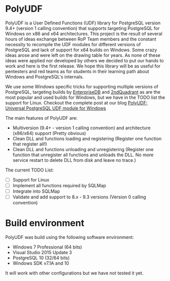 # PolyUDF
PolyUDF is a User Defined Functions (UDF) library for PostgreSQL version 9.4+ (version 1 calling convention) that supports targeting PostgreSQL for Windows on x86 and x64 architectures.
This project is the result of several hours of ideas exchange between RoP Team members and the constant necessity to recompile the UDF modules for different versions of PostgreSQL and lack of support for x64 builds on Windows.
Some crazy ideas arose and were left on the drawing table for years. As none of these ideas were applied nor developed by others we decided to put our hands to work and here is the first release. We hope this library will be as useful for pentesters and red teams as for students in their learning path about Windows and PostgreSQL's internals.

We use some Windows specific tricks for supporting multiple versions of PostgreSQL, targeting builds by [EnterpriseDB](http://enterprisedb.com/) and [2ndQuadrant](https://www.2ndquadrant.com/) as are the most popular and used builds for Windows, but we have in the TODO list the support for Linux. Checkout the complete post at our blog [PolyUDF: Universal PostgreSQL UDF module for Windows](https://blog.rop.la/en/tools/2020/02/05/PolyUDF-universal-postgresql-udf-module-for-windows.html)

The main features of PolyUDF are:
* Multiversion (9.4+ - version 1 calling convention) and architecture (x86/x64) support (Pretty obvious)
* Clean DLL and functions loading and registering (Register one function that register all!)
* Clean DLL and functions unloading and unregistering (Register one function that unregister all functions and unloads the DLL. No more service restart to delete DLL from disk and leave no trace.)

The current TODO List:
- [ ] Support for Linux
- [ ] Implement all functions required by SQLMap
- [ ] Integrate into SQLMap
- [ ] Validate and add support to 8.x - 9.3 versions (Version 0 calling convention)

# Build environment
PolyUDF was build using the following software environment:
* Windows 7 Professional (64 bits)
* Visual Studio 2015 Update 3
* PostgreSQL 10 (32/64 bits)
* Windows SDK v7.1A and 10

It will work with other configurations but we have not tested it yet.
